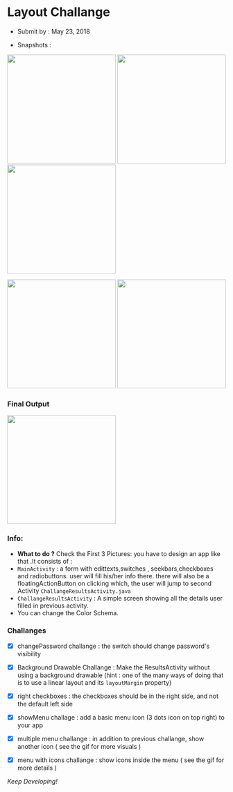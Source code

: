 # Layout Challange

* Submit by : May 23, 2018

* Snapshots :

<p float="left">
  <img src="https://github.com/coding-blocks-archives/DwarkaAndroid2018Summer/blob/master/homework/Ansh_Sachdeva/Samples/shot1.jpeg" width="250" height 600 />
  <img src="https://github.com/coding-blocks-archives/DwarkaAndroid2018Summer/blob/master/homework/Ansh_Sachdeva/Samples/shot3.jpeg" width="250" height 600 />
   <img src="https://github.com/coding-blocks-archives/DwarkaAndroid2018Summer/blob/master/homework/Ansh_Sachdeva/Samples/shot5.jpeg" width="250" height 600 />
 </p>
    
<p float="center">
  <img src="https://github.com/coding-blocks-archives/DwarkaAndroid2018Summer/blob/master/homework/Ansh_Sachdeva/Samples/shot2.jpeg" width="250" height 600 />
  <img src="https://github.com/coding-blocks-archives/DwarkaAndroid2018Summer/blob/master/homework/Ansh_Sachdeva/Samples/shot4.jpeg" width="250" height 600 />

</p>

### Final Output

<p float="center">
  <img src="https://github.com/coding-blocks-archives/DwarkaAndroid2018Summer/blob/master/homework/Ansh_Sachdeva/Samples/videotogif_2018.06.21_22.53.58.gif" width="250" height 600 />

</p>

### Info:
 * **What to do ?** Check the First 3 Pictures: you have to design an app like that .It consists of :  
 * `MainActivity` : a form  with edittexts,switches , seekbars,checkboxes and radiobuttons. user will fill his/her info there.
 there will also be a floatingActionButton on clicking which, the user will jump to second Activity `ChallangeResultsActivity.java`
 * `ChallangeResultsActivity` : A simple screen showing all the details user filled in previous activity.
 * You can change the  Color Schema.
 
 ### Challanges 
 - [x] changePassword challange : the switch should change password's visibility
 - [x] Background Drawable Challange : Make the ResultsActivity without using a background drawable (hint : one of the many ways of doing that is to use a linear layout and its `layoutMargin` property)
 - [x] right checkboxes : the checkboxes should be in the right side, and not the default left side
 - [x] showMenu challage : add a basic menu icon (3 dots icon on top right) to your app
 - [x] multiple menu challange : in addition to previous challange, show another icon ( see the gif for more visuals )
 - [x] menu with icons challange : show icons inside the menu ( see the gif for more details )
 
 
 
 *Keep Developing!*
